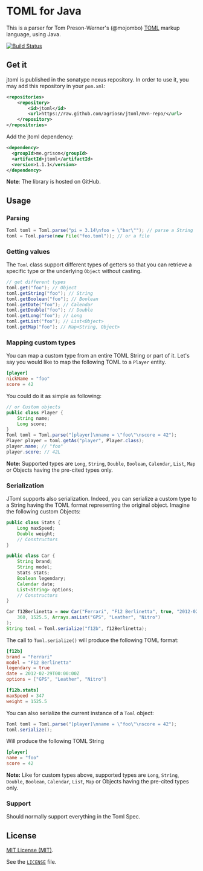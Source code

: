 TOML for Java
===
This is a parser for Tom Preson-Werner's (@mojombo) [TOML](https://github.com/toml-lang/toml) markup language, using Java.

[![Build Status](https://travis-ci.org/agrison/jtoml.png?branch=master)](https://travis-ci.org/agrison/jtoml)

Get it
----

jtoml is published in the sonatype nexus repository.
In order to use it, you may add this repository in your `pom.xml`:

```xml
<repositories>
    <repository>
        <id>jtoml</id>
        <url>https://raw.github.com/agriosn/jtoml/mvn-repo/</url>
    </repository>
</repositories>
```

Add the jtoml dependency:

```xml
<dependency>
  <groupId>me.grison</groupId>
  <artifactId>jtoml</artifactId>
  <version>1.1.1</version>
</dependency>
```

**Note**: The library is hosted on GitHub.


Usage
----

### Parsing

```java
Toml toml = Toml.parse("pi = 3.14\nfoo = \"bar\""); // parse a String
toml = Toml.parse(new File("foo.toml")); // or a file
```

### Getting values

The `Toml` class support different types of getters so that you can retrieve a specific type or the underlying `Object` without casting.

```java
// get different types
toml.get("foo"); // Object
toml.getString("foo"); // String
toml.getBoolean("foo"); // Boolean
toml.getDate("foo"); // Calendar
toml.getDouble("foo"); // Double
toml.getLong("foo"); // Long
toml.getList("foo"); // List<Object>
toml.getMap("foo"); // Map<String, Object>
```

### Mapping custom types

You can map a custom type from an entire TOML String or part of it.
Let's say you would like to map the following TOML to a `Player` entity.

```toml
[player]
nickName = "foo"
score = 42
```

You could do it as simple as following:
```java
// or Custom objects
public class Player {
    String name;
    Long score;
}
Toml toml = Toml.parse("[player]\nname = \"foo\"\nscore = 42");
Player player = toml.getAs("player", Player.class);
player.name; // "foo"
player.score; // 42L
```

**Note:** Supported types are `Long`, `String`, `Double`, `Boolean`, `Calendar`, `List`, `Map` or Objects having the pre-cited types only.

### Serialization

JToml supports also serialization. Indeed, you can serialize a custom type to a String having the TOML format representing the original object.
Imagine the following custom Objects:

```java
public class Stats {
    Long maxSpeed;
    Double weight;
    // Constructors
}

public class Car {
    String brand;
    String model;
    Stats stats;
    Boolean legendary;
    Calendar date;
    List<String> options;
    // Constructors
}

Car f12Berlinetta = new Car("Ferrari", "F12 Berlinetta", true, "2012-02-29",
    360, 1525.5, Arrays.asList("GPS", "Leather", "Nitro")
);
String toml = Toml.serialize("f12b", f12Berlinetta);
```

The call to `Toml.serialize()` will produce the following TOML format:
```toml
[f12b]
brand = "Ferrari"
model = "F12 Berlinetta"
legendary = true
date = 2012-02-29T00:00:00Z
options = ["GPS", "Leather", "Nitro"]

[f12b.stats]
maxSpeed = 347
weight = 1525.5
```

You can also serialize the current instance of a `Toml` object:
```java
Toml toml = Toml.parse("[player]\nname = \"foo\"\nscore = 42");
toml.serialize();
```

Will produce the following TOML String
```toml
[player]
name = "foo"
score = 42
```

**Note:** Like for custom types above, supported types are `Long`, `String`, `Double`, `Boolean`, `Calendar`, `List`, `Map` or Objects having the pre-cited types only.


### Support

Should normally support everything in the Toml Spec.


License
-----
[MIT License (MIT)](http://opensource.org/licenses/mit-license.php).

See the [`LICENSE`](https://github.com/agrison/jtoml/blob/master/LICENSE) file.
